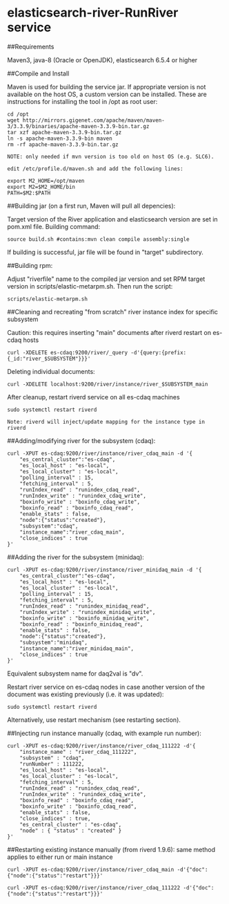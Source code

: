 elasticsearch-river-RunRiver service
==========================

##Requirements

Maven3, java-8 (Oracle or OpenJDK), elasticsearch 6.5.4 or higher

##Compile and Install

Maven is used for building the service jar. If appropriate version is not available on the host OS, a custom version can be installed.
These are instructions for installing the tool in /opt as root user:
```
cd /opt
wget http://mirrors.gigenet.com/apache/maven/maven-3/3.3.9/binaries/apache-maven-3.3.9-bin.tar.gz
tar xzf apache-maven-3.3.9-bin.tar.gz
ln -s apache-maven-3.3.9-bin maven
rm -rf apache-maven-3.3.9-bin.tar.gz

NOTE: only needed if mvn version is too old on host OS (e.g. SLC6).

edit /etc/profile.d/maven.sh and add the following lines:

export M2_HOME=/opt/maven
export M2=$M2_HOME/bin
PATH=$M2:$PATH
```
##Building jar (on a first run, Maven will pull all depencies):

Target version of the River application and elasticsearch version are set in pom.xml file. Building command:
```
source build.sh #contains:mvn clean compile assembly:single
```
If building is successful, jar file will be found in "target" subdirectory.

##Building rpm:

Adjust "riverfile" name to the compiled jar version and set RPM target version in scripts/elastic-metarpm.sh. Then run the script:
```
scripts/elastic-metarpm.sh
```
##Cleaning and recreating "from scratch" river instance index for specific subsystem 

Caution: this requires inserting "main" documents after riverd restart on es-cdaq hosts
```
curl -XDELETE es-cdaq:9200/river/_query -d'{query:{prefix:{_id:"river_$SUBSYSTEM"}}}'
```
Deleting individual documents:
```
curl -XDELETE localhost:9200/river/instance/river_$SUBSYSTEM_main
```
After cleanup, restart riverd service on all es-cdaq machines
```
sudo systemctl restart riverd

Note: riverd will inject/update mapping for the instance type in riverd
```
##Adding/modifying river for the subsystem (cdaq):
```
curl -XPUT es-cdaq:9200/river/instance/river_cdaq_main -d '{
    "es_central_cluster":"es-cdaq",
    "es_local_host" : "es-local",
    "es_local_cluster" : "es-local",
    "polling_interval" : 15,
    "fetching_interval" : 5,
    "runIndex_read" : "runindex_cdaq_read",
    "runIndex_write" : "runindex_cdaq_write",
    "boxinfo_write" : "boxinfo_cdaq_write",
    "boxinfo_read" : "boxinfo_cdaq_read",
    "enable_stats" : false,
    "node":{"status":"created"},
    "subsystem":"cdaq", 
    "instance_name":"river_cdaq_main",
    "close_indices" : true
}'
```
##Adding the river for the subsystem (minidaq):
```
curl -XPUT es-cdaq:9200/river/instance/river_minidaq_main -d '{
    "es_central_cluster":"es-cdaq",
    "es_local_host" : "es-local",
    "es_local_cluster" : "es-local",
    "polling_interval" : 15,
    "fetching_interval" : 5,
    "runIndex_read" : "runindex_minidaq_read",
    "runIndex_write" : "runindex_minidaq_write",
    "boxinfo_write" : "boxinfo_minidaq_write",
    "boxinfo_read" : "boxinfo_minidaq_read",
    "enable_stats" : false,
    "node":{"status":"created"},
    "subsystem":"minidaq", 
    "instance_name":"river_minidaq_main",
    "close_indices" : true
}'
```
Equivalent subsystem name for daq2val is "dv".

Restart river service on es-cdaq nodes in case another version of the document was existing previously (i.e. it was updated):
```
sudo systemctl restart riverd
```
Alternatively, use restart mechanism (see restarting section).

##Injecting run instance manually (cdaq, with example run number):
```
curl -XPUT es-cdaq:9200/river/instance/river_cdaq_111222 -d'{
    "instance_name" : "river_cdaq_111222",
    "subsystem" : "cdaq",
    "runNumber" : 111222,
    "es_local_host" : "es-local",
    "es_local_cluster" : "es-local",
    "fetching_interval" : 5,
    "runIndex_read" : "runindex_cdaq_read",
    "runIndex_write" : "runindex_cdaq_write",
    "boxinfo_read" : "boxinfo_cdaq_read",
    "boxinfo_write" : "boxinfo_cdaq_read",
    "enable_stats" : false,
    "close_indices" : true,
    "es_central_cluster" : "es-cdaq",
    "node" : { "status" : "created" }
}'
```

##Restarting existing instance manually (from riverd 1.9.6):
same method applies to either run or main instance
```
curl -XPUT es-cdaq:9200/river/instance/river_cdaq_main -d'{"doc":{"node":{"status":"restart"}}}'

curl -XPUT es-cdaq:9200/river/instance/river_cdaq_111222 -d'{"doc":{"node":{"status":"restart"}}}'
```
